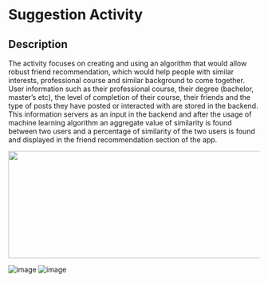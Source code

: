 # Suggestion Activity

## Description 
The activity focuses on creating and using an algorithm that would allow robust friend recommendation, which would help people with similar interests, professional course and similar background to come together. User information such as their professional course, their degree (bachelor, master’s etc), the level of completion of their course, their friends and the type of posts they have posted or interacted with are stored in the backend. This information servers as an input in the backend and after the usage of machine learning algorithm an aggregate value of similarity is found between two users and a percentage of similarity of the two users is found and displayed in the friend recommendation section of the app.

<p align="center">
<img width="700" height="215" src="https://user-images.githubusercontent.com/53811147/123079202-550be780-d439-11eb-8b8b-b7854d50d0b7.png"> 

</p>


![image]()
![image](https://user-images.githubusercontent.com/53811147/123079214-56d5ab00-d439-11eb-9580-2a72055fea24.png)
